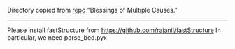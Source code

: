 Directory copied from [repo](https://github.com/blei-lab/deconfounder_public/tree/master/gene_tf/dat/rawdat/hapmap)
"Blessings of Multiple Causes."

-------

Please install fastStructure from https://github.com/rajanil/fastStructure
In particular, we need parse_bed.pyx